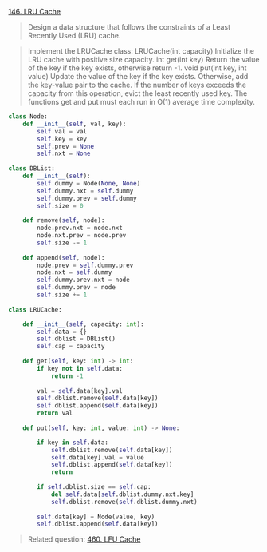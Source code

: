 [146. LRU Cache](https://leetcode.com/problems/lru-cache)

> Design a data structure that follows the constraints of a Least Recently Used (LRU) cache.

> Implement the LRUCache class:
> LRUCache(int capacity) Initialize the LRU cache with positive size capacity.
> int get(int key) Return the value of the key if the key exists, otherwise return -1.
> void put(int key, int value) Update the value of the key if the key exists. Otherwise, add the key-value pair to the cache. If the number of keys exceeds the capacity from this operation, evict the least recently used key.
The functions get and put must each run in O(1) average time complexity.

```python
class Node:
    def __init__(self, val, key):
        self.val = val
        self.key = key
        self.prev = None
        self.nxt = None
        
class DBList:
    def __init__(self):
        self.dummy = Node(None, None)
        self.dummy.nxt = self.dummy
        self.dummy.prev = self.dummy
        self.size = 0
        
    def remove(self, node):
        node.prev.nxt = node.nxt
        node.nxt.prev = node.prev
        self.size -= 1
        
    def append(self, node):
        node.prev = self.dummy.prev
        node.nxt = self.dummy
        self.dummy.prev.nxt = node
        self.dummy.prev = node
        self.size += 1
        
class LRUCache:

    def __init__(self, capacity: int):
        self.data = {}
        self.dblist = DBList()
        self.cap = capacity
        
    def get(self, key: int) -> int:
        if key not in self.data:
            return -1
        
        val = self.data[key].val
        self.dblist.remove(self.data[key])
        self.dblist.append(self.data[key])
        return val
        
    def put(self, key: int, value: int) -> None:

        if key in self.data:
            self.dblist.remove(self.data[key])
            self.data[key].val = value
            self.dblist.append(self.data[key])
            return
        
        if self.dblist.size == self.cap:
            del self.data[self.dblist.dummy.nxt.key]
            self.dblist.remove(self.dblist.dummy.nxt)
            
        self.data[key] = Node(value, key)
        self.dblist.append(self.data[key])
```

> Related question: [460. LFU Cache](460.md)